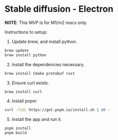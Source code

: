 # Stable diffusion - Electron

**NOTE**: This MVP is for M1/m2 macs only.

Instructions to setup:

1. Update brew, and install python.

```sh
brew update
brew install python
```

2. Install the dependencies necessary.

```sh
brew install Cmake protobuf rust
```

3. Ensure curl exists.

```sh
brew install curl
```

4. Install pnpm

```sh
curl -fsSL https://get.pnpm.io/install.sh | sh -
```

5. Install the app and run it.

```sh
pnpm install
pnpm build
```
